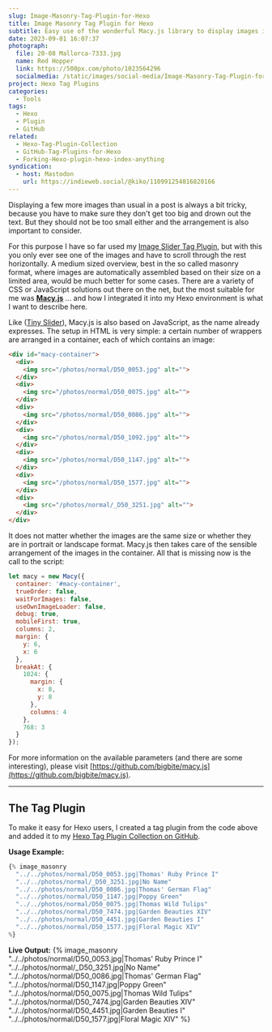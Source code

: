 ```yaml
---
slug: Image-Masonry-Tag-Plugin-for-Hexo
title: Image Masonry Tag Plugin for Hexo
subtitle: Easy use of the wonderful Macy.js library to display images in posts 
date: 2023-09-01 16:07:37
photograph:
  file: 20-08 Mallorca-7333.jpg
  name: Red Hopper
  link: https://500px.com/photo/1023564296
  socialmedia: /static/images/social-media/Image-Masonry-Tag-Plugin-for-Hexo.png
project: Hexo Tag Plugins
categories:
  - Tools
tags:
  - Hexo
  - Plugin
  - GitHub
related:
  - Hexo-Tag-Plugin-Collection
  - GitHub-Tag-Plugins-for-Hexo
  - Forking-Hexo-plugin-hexo-index-anything
syndication:
  - host: Mastodon
    url: https://indieweb.social/@kiko/110991254816820166
---
```


Displaying a few more images than usual in a post is always a bit tricky, because you have to make sure they don't get too big and drown out the text. But they should not be too small either and the arrangement is also important to consider.

For this purpose I have so far used my [Image Slider Tag Plugin](/post/Hexo-Tag-Plugin-Collection/#image-slide), but with this you only ever see one of the images and have to scroll through the rest horizontally. A medium sized overview, best in the so called masonry format, where images are automatically assembled based on their size on a limited area, would be much better for some cases. There are a variety of CSS or JavaScript solutions out there on the net, but the most suitable for me was [**Macy.js**](http://macyjs.com/) ... and how I integrated it into my Hexo environment is what I want to describe here.

<!-- more -->

Like ([Tiny Slider](https://github.com/ganlanyuan/tiny-slider)), Macy.js is also based on JavaScript, as the name already expresses. The setup in HTML is very simple: a certain number of wrappers are arranged in a container, each of which contains an image:

``` html
<div id="macy-container">
  <div>
    <img src="/photos/normal/D50_0053.jpg" alt="">
  </div>
  <div>
    <img src="/photos/normal/D50_0075.jpg" alt="">
  </div>
  <div>
    <img src="/photos/normal/D50_0086.jpg" alt="">
  </div>
  <div>
    <img src="/photos/normal/D50_1092.jpg" alt="">
  </div>
  <div>
    <img src="/photos/normal/D50_1147.jpg" alt="">
  </div>
  <div>
    <img src="/photos/normal/D50_1577.jpg" alt="">
  </div>
  <div>
    <img src="/photos/normal/_D50_3251.jpg" alt="">
  </div>
</div>  
```

It does not matter whether the images are the same size or whether they are in portrait or landscape format. Macy.js then takes care of the sensible arrangement of the images in the container. All that is missing now is the call to the script:

``` js
let macy = new Macy({
  container: '#macy-container',
  trueOrder: false,
  waitForImages: false,
  useOwnImageLoader: false,
  debug: true,
  mobileFirst: true,
  columns: 2,
  margin: {
    y: 6,
    x: 6
  },
  breakAt: {
    1024: {
      margin: {
        x: 8,
        y: 8
      },
      columns: 4
    },
    768: 3
  }
});
```

For more information on the available parameters (and there are some interesting), please visit [https://github.com/bigbite/macy.js](https://github.com/bigbite/macy.js).

---

## The Tag Plugin

To make it easy for Hexo users, I created a tag plugin from the code above and added it to my [Hexo Tag Plugin Collection on GitHub](https://github.com/kristofzerbe/hexo-tag-plugins#image-masonry).

**Usage Example:**

```js
{% image_masonry
  "../../photos/normal/D50_0053.jpg|Thomas' Ruby Prince I"
  "../../photos/normal/_D50_3251.jpg|No Name"
  "../../photos/normal/D50_0086.jpg|Thomas' German Flag"
  "../../photos/normal/D50_1147.jpg|Poppy Green"
  "../../photos/normal/D50_0075.jpg|Thomas Wild Tulips"
  "../../photos/normal/D50_7474.jpg|Garden Beauties XIV"
  "../../photos/normal/D50_4451.jpg|Garden Beauties I"
  "../../photos/normal/D50_1577.jpg|Floral Magic XIV"
%}
```

**Live Output:**
{% image_masonry
  "../../photos/normal/D50_0053.jpg|Thomas' Ruby Prince I"
  "../../photos/normal/_D50_3251.jpg|No Name"
  "../../photos/normal/D50_0086.jpg|Thomas' German Flag"
  "../../photos/normal/D50_1147.jpg|Poppy Green"
  "../../photos/normal/D50_0075.jpg|Thomas Wild Tulips"
  "../../photos/normal/D50_7474.jpg|Garden Beauties XIV"
  "../../photos/normal/D50_4451.jpg|Garden Beauties I"
  "../../photos/normal/D50_1577.jpg|Floral Magic XIV"
%}
